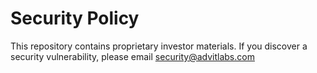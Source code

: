 # Security Policy

This repository contains proprietary investor materials.
If you discover a security vulnerability, please email security@advitlabs.com
